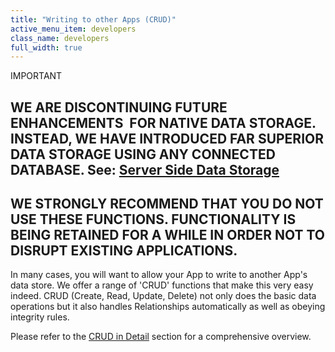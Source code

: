 ```yaml
---
title: "Writing to other Apps (CRUD)"
active_menu_item: developers
class_name: developers
full_width: true
---
```



IMPORTANT

## WE ARE DISCONTINUING FUTURE ENHANCEMENTS  FOR NATIVE DATA STORAGE. INSTEAD, WE HAVE INTRODUCED FAR SUPERIOR DATA STORAGE USING ANY CONNECTED DATABASE. See: [Server Side Data Storage](../../../data-storage/server-side-data-storage/index)

## WE STRONGLY RECOMMEND THAT YOU DO NOT USE THESE FUNCTIONS. FUNCTIONALITY IS BEING RETAINED FOR A WHILE IN ORDER NOT TO DISRUPT EXISTING APPLICATIONS.

In many cases, you will want to allow your App to write to another App's data store. We offer a range of 'CRUD' functions that make this very easy indeed. CRUD (Create, Read, Update, Delete) not only does the basic data operations but it also handles Relationships automatically as well as obeying integrity rules.

Please refer to the [CRUD in Detail](../data-storage-management/crud-in-detail/index) section for a comprehensive overview.

